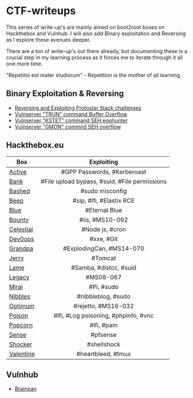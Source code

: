# CTF-writeups

This series of write-up's are mainly aimed on boot2root boxes on Hackthebox and Vulnhub. I will also add Binary exploitation and Reversing as I explore these avenues deeper.

There are a ton of write-up's out there already, but documenting these is a crucial step in my learning process as it forces me to iterate through it all one more time. 

"Repetitio est mater studiorum" - Repetition is the mother of all learning.

## Binary Exploitation & Reversing

+ [Reversing and Exploiting Protostar Stack challenges](https://github.com/Bengman/CTF-writeups/blob/master/Binary_exploits/Protostar/Protostar_stack.md)
+ [Vulnserver "TRUN" command Buffer Overflow](https://github.com/Bengman/CTF-writeups/blob/master/Binary_exploits/vulnserver/vulnserver_trun_bof.py)
+ [Vulnserver "KSTET" command SEH egghunter](https://github.com/Bengman/CTF-writeups/blob/master/Binary_exploits/vulnserver/vulnserver_egghunter.py)
+ [Vulnserver "GMON" commnd SEH overflow](https://github.com/Bengman/CTF-writeups/blob/master/Binary_exploits/vulnserver/vulnserver_seh_overwrite.py)


## Hackthebox.eu

| Box            | Exploiting          
| ------------- |:-------------:|
| [Active](https://github.com/Bengman/CTF-writeups/blob/master/Hackthebox/active.md) | #GPP Passwords, #Kerberoast |
| [Bank](https://github.com/Bengman/CTF-writeups/blob/master/Hackthebox/bank.md) | #File upload bypass, #suid, #File permissions |
| [Bashed](https://github.com/Bengman/CTF-writeups/blob/master/Hackthebox/bashed.md) | #sudo misconfig |
| [Beep](https://github.com/Bengman/CTF-writeups/blob/master/Hackthebox/beep.md) | #sip, #lfi, #Elastix RCE |
| [Blue](https://github.com/Bengman/CTF-writeups/blob/master/Hackthebox/blue.md) | #Eternal Blue |
| [Bounty](https://github.com/Bengman/CTF-writeups/blob/master/Hackthebox/bounty.md) | #iis, #MS10-092 |
| [Celestial](https://github.com/Bengman/CTF-writeups/blob/master/Hackthebox/celestial.md) | #Node js, #cron |
| [Dev0ops](https://github.com/Bengman/CTF-writeups/blob/master/Hackthebox/dev0ops.md) | #xxe, #Git |
| [Grandpa](https://github.com/Bengman/CTF-writeups/blob/master/Hackthebox/grandpa.md) | #ExplodingCan, #MS14-070 |
| [Jerry](https://github.com/Bengman/CTF-writeups/blob/master/Hackthebox/jerry.md) | #Tomcat |
| [Lame](https://github.com/Bengman/CTF-writeups/blob/master/Hackthebox/lame.md) | #Samba, #distcc, #suid |
| [Legacy](https://github.com/Bengman/CTF-writeups/blob/master/Hackthebox/legacy.md) | #MS08-067 |
| [Mirai](https://github.com/Bengman/CTF-writeups/blob/master/Hackthebox/mirai.md) | #Pi, #sudo |
| [Nibbles](https://github.com/Bengman/CTF-writeups/blob/master/Hackthebox/nibbles.md) | #nibbleblog, #sudo |
| [Optimum](https://github.com/Bengman/CTF-writeups/blob/master/Hackthebox/optimum.md) | #rejetto, #MS16-032 |
| [Poison](https://github.com/Bengman/CTF-writeups/blob/master/Hackthebox/poison.md) | #lfi, #Log poisoning, #phpinfo, #vnc |
| [Popcorn](https://github.com/Bengman/CTF-writeups/blob/master/Hackthebox/popcorn.md) | #lfi, #pam |
| [Sense](https://github.com/Bengman/CTF-writeups/blob/master/Hackthebox/sense.md) | #pfsense |
| [Shocker](https://github.com/Bengman/CTF-writeups/blob/master/Hackthebox/shocker.md) | #shellshock |
| [Valentine](https://github.com/Bengman/CTF-writeups/blob/master/Hackthebox/valentine.md) | #heartbleed, #tmux |

## Vulnhub

+ [Brainpan](https://github.com/Bengman/CTF-writeups/blob/master/Vulnhub/brainpan_bof_exploit.py)
